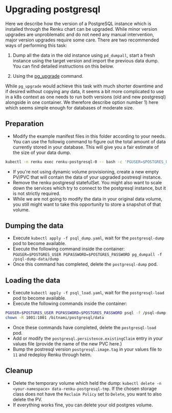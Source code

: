 # Upgrading postgresql

Here we describe how the version of a PostgreSQL instance which is installed through the Renku chart can be upgraded. While minor version upgrades are unproblematic and do not need any manual intervention, major version upgrades require some care. There are two recommended ways of performing this task:

1) Dump all the data in the old instance using `pd_dumpall`, start a fresh instance using the target version and import the previous data dump. You can find detailed instructions on this below.

2) Using the [pg_upgrade](https://www.postgresql.org/docs/devel/pgupgrade.html) command.

While `pg_upgrade` would achieve this task with much shorter downtime and if desired without copying any data, it seems a bit more complicated to use in a k8s context as one needs to run both versions (old and new postgresql) alongside in one container. We therefore describe option number 1) here which seems simple enough for databases of moderate size.

## Preparation

- Modify the example manifest files in this folder according to your needs. You can use the followig command to figure out the total amount of data currently stored in your database. This will give you a fair estimate of the size of your data dump.

```bash
kubectl -n renku exec renku-postgresql-0 -- bash -c 'PGUSER=$POSTGRES_USER PGPASSWORD=$POSTGRES_PASSWORD psql -c "SELECT pg_database.datname as "database_name", pg_database_size(pg_database.datname)/1024/1024 AS size_in_mb FROM pg_database ORDER by size_in_mb DESC;"'
```

- If you're not using dynamic volume provisioning, create a new empty PV/PVC that will contain the data of your upgraded postresql instance.
- Remove the renku postgresql statefulSet. You might also want to scale down the services which try to connect to the postgresql instance, but it is not strictly required.
- While we are not going to modify the data in your original data volume, you still might want to take this opportunity to store a snapshot of that volume.

## Dumping the data

- Execute `kubectl apply -f psql_dump.yaml`, wait for the `postgresql-dump` pod to become available.
- Execute the following command inside the container:
`PGUSER=$POSTGRES_USER PGPASSWORD=$POSTGRES_PASSWORD pg_dumpall -f /psql-dump-data/dump`
- Once this command has completed, delete the `postgresql-dump` pod.

## Loading the data

- Execute `kubectl apply -f psql_load.yaml`, wait for the `postgresql-load` pod to become available.
- Execute the following commands inside the container:

```bash
PGUSER=$POSTGRES_USER PGPASSWORD=$POSTGRES_PASSWORD psql -f /psql-dump-data/dump postgres
chown -R 1001:1001 /bitnami/postgresql/data
```

- Once these commands have completed, delete the `postgresql-load` pod.
- Add or modify the `postgresql.persistence.existingClaim` entry in your values file (provide the name of the new PVC here.)
- Bump the postresql version `postgresql.image.tag` in your values file to `11` and
redeploy Renku through helm.

## Cleanup

- Delete the temporary volume which held the dump: `kubectl delete -n <your-namespace> data-renku-postgresql-tmp`. If the chosen storage class does not have the `Reclaim Policy` set to `Delete`, you want to also delete the PV.
- If everything works fine, you can delete your old postgres volume.
